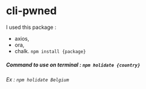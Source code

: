 # cli-pwned

I used this package : 
* axios,
* ora,
* chalk.
`npm install {package}`

##### Command to use on terminal : `npm holidate {country}`
###### Ex : `npm holidate Belgium`
